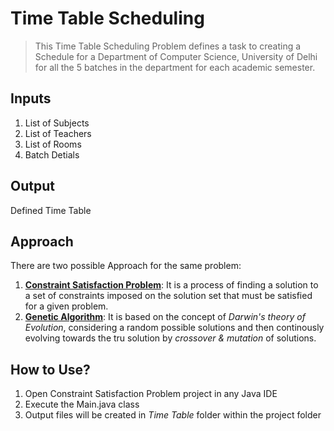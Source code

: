 # Time Table Scheduling
> This Time Table Scheduling Problem defines a task to creating a Schedule for a Department of Computer Science, University of Delhi for all the 5 batches in the department for each academic semester.

## Inputs
1. List of Subjects
2. List of Teachers
3. List of Rooms
4. Batch Detials

## Output
Defined Time Table

## Approach
There are two possible Approach for the same problem:
1. **[Constraint Satisfaction Problem](https://github.com/krishna1401/Time-Table-Scheduling/tree/master/Constraint%20Satisfaction%20Algorithm)**: It is a process of finding a solution to a set of constraints imposed on the solution set that must be satisfied for a given problem.
2. **[Genetic Algorithm](https://github.com/krishna1401/Time-Table-Scheduling/tree/master/Genetic%20Algorithm)**: It is based on the concept of *Darwin's theory of Evolution*, considering a random possible solutions and then continously evolving towards the tru solution by *crossover & mutation* of solutions.

## How to Use?
1. Open Constraint Satisfaction Problem project in any Java IDE
2. Execute the Main.java class
3. Output files will be created in *Time Table* folder within the project folder
